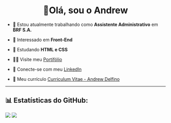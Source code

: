 <h1 align="center">👋Olá, sou o Andrew</h1>

- 🔭 Estou atualmente trabalhando como **Assistente Administrativo** em **BRF S.A.**

- 👀 Interessado em **Front-End**

- 🌱 Estudando **HTML e CSS**

- 👨‍💻 Visite meu <a href="https://andrewdelfino.github.io/index.html">Portifólio</a>

- 📎 Conecte-se com meu <a href="https://linkedin.com/in/andrewdelfs">LinkedIn</a>

- 📄 Meu currículo <a href="https://drive.google.com/file/d/1u7kH37hgZdhQJ9crvJTtwpvQTocMiha1/view?usp=sharing">Curriculum Vitae - Andrew Delfino</a>

<hr>

## 📊 Estatísticas do GitHub:
![](https://github-readme-stats.vercel.app/api?username=andrewdelfino&theme=dark&hide_border=false&include_all_commits=true&count_private=true)
![](https://github-readme-stats.vercel.app/api/top-langs/?username=andrewdelfino&theme=dark&hide_border=false&include_all_commits=true&count_private=true&layout=compact)
